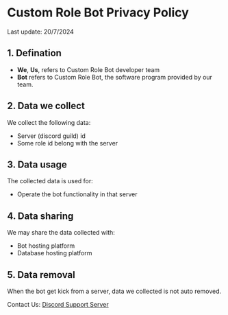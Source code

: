 # Custom Role Bot Privacy Policy

Last update: 20/7/2024

## 1. Defination

- **We**, **Us**, refers to Custom Role Bot developer team
- **Bot** refers to Custom Role Bot, the software program provided by our team.

## 2. Data we collect

We collect the following data:
- Server (discord guild) id
- Some role id belong with the server

## 3. Data usage

The collected data is used for:
- Operate the bot functionality in that server

## 4. Data sharing

We may share the data collected with:
- Bot hosting platform
- Database hosting platform

## 5. Data removal

When the bot get kick from a server, data we collected is not auto removed. 


Contact Us: [Discord Support Server](https://discord.gg/95sbTkUPdq)

